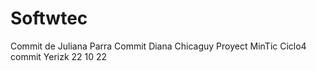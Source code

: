 # Softwtec
Commit de Juliana Parra 
Commit Diana Chicaguy
Proyect MinTic Ciclo4
commit Yerizk 22 10 22
